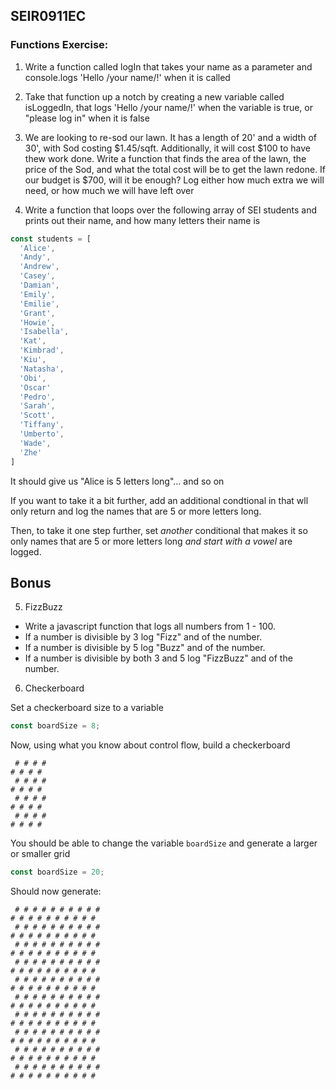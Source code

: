 ## SEIR0911EC

### Functions Exercise:

1.  Write a function called logIn that takes your name as a parameter and console.logs 'Hello /your name/!' when it is called

2.  Take that function up a notch by creating a new variable called isLoggedIn, that logs 'Hello /your name/!' when the variable is true, or "please log in" when it is false

3. We are looking to re-sod our lawn. It has a length of 20' and a width of 30', with Sod costing $1.45/sqft. Additionally, it will cost $100 to have thew work done.  Write a function that finds the area of the lawn, the price of the Sod, and what the total cost will be to get the lawn redone. If our budget is $700, will it be enough? Log either how much extra we will need, or how much we will have left over

4.  Write a function that loops over the following array of SEI students and prints out their name, and how many letters their name is

```js
const students = [
  'Alice',
  'Andy',
  'Andrew',
  'Casey',
  'Damian',
  'Emily',
  'Emilie',
  'Grant',
  'Howie',
  'Isabella',
  'Kat',
  'Kimbrad',
  'Kiu',
  'Natasha',
  'Obi',
  'Oscar'
  'Pedro',
  'Sarah',
  'Scott',
  'Tiffany',
  'Umberto',
  'Wade',
  'Zhe'
]
```

It should give us "Alice is 5 letters long"... and so on

If you want to take it a bit further, add an additional condtional in that wll only return and log the names that are 5 or more letters long.

Then, to take it one step further, set *another* conditional that makes it so only names that are 5 or more letters long *and start with a vowel* are logged. 


## Bonus

5. FizzBuzz
 - Write a javascript function that logs all numbers from 1 - 100.
-  If a number is divisible by 3 log "Fizz" and of the number.
-  If a number is divisible by 5 log "Buzz" and of the number.
-  If a number is divisible by both 3 and 5 log "FizzBuzz" and of the number.


6. Checkerboard

Set a checkerboard size to a variable

```js
const boardSize = 8;
```

Now, using what you know about control flow, build a checkerboard

```
 # # # #
# # # # 
 # # # #
# # # # 
 # # # #
# # # # 
 # # # #
# # # # 
```

You should be able to change the variable `boardSize` and generate a larger or smaller grid

```js
const boardSize = 20;
```

Should now generate:

```
 # # # # # # # # # #
# # # # # # # # # # 
 # # # # # # # # # #
# # # # # # # # # # 
 # # # # # # # # # #
# # # # # # # # # # 
 # # # # # # # # # #
# # # # # # # # # # 
 # # # # # # # # # #
# # # # # # # # # # 
 # # # # # # # # # #
# # # # # # # # # # 
 # # # # # # # # # #
# # # # # # # # # # 
 # # # # # # # # # #
# # # # # # # # # # 
 # # # # # # # # # #
# # # # # # # # # # 
 # # # # # # # # # #
# # # # # # # # # # 

```

